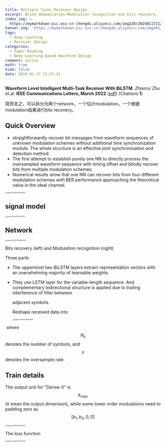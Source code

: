 ```yaml
---
title: Multiple Tasks Receiver Design
excerpt: Blind demodulation-Modulation recognition and bits recovery.
index_img: >-
  https://mymarkdown-pic.oss-cn-chengdu.aliyuncs.com/img220/202401172127825.png
banner_img: 'https://mymarkdown-pic.oss-cn-chengdu.aliyuncs.com/img441/1638523690670.jpg'
tags:
  - Deep Learning
  - Receiver Design
categories:
  - Paper Reading
  - Deep Learning-based Waveform Design
comment: valine
math: true
hide: false
date: 2024-01-17 21:27:31
---
```


**Waveform Level Intelligent Multi-Task Receiver With BiLSTM**.  *Zhaorui Zhu* et.al.  **IEEE Communications Letters, March 2022**  ([pdf](https://ieeexplore.ieee.org/document/9656168))  (Citations **1**)

简而言之，可以拆分为两个network，一个估计modulation，一个根据modulation结果进行bits recovery。



## Quick Overview

- straightforwardly recover bit messages from waveform sequences of unknown modulation schemes without additional time synchronization module. The whole structure is an effective joint synchronization and detection method.
- The first attempt to establish purely one NN to directly process the oversampled waveform sequence with timing offset and blindly recover bits from multiple modulation schemes.
- Numerical results show that one NN can recover bits from four different modulation schemes with BER performance approaching the theoretical value in the ideal channel.

<img src="https://mymarkdown-pic.oss-cn-chengdu.aliyuncs.com/img220/202401172127825.png" alt="image-20240117204216905" style="zoom:33%;" />

## signal model

<img src="https://mymarkdown-pic.oss-cn-chengdu.aliyuncs.com/img220/202401172127880.png" alt="image-20240117204721152" style="zoom:33%;" />

## Network

<img src="https://mymarkdown-pic.oss-cn-chengdu.aliyuncs.com/img220/202401172127834.png" alt="image-20240117204858739" style="zoom:33%;" />

Bits recovery (left) and Modulation recognition (right)

Three parts

- The uppermost two BiLSTM layers extract representation vectors with an overwhelming majority of learnable weights.

- They use LSTM layer for the variable-length sequence. And complementary bidirectional structure is applied due to trailing interference of filter between

  adjacent symbols.

  Reshape received data into 

  <img src="https://mymarkdown-pic.oss-cn-chengdu.aliyuncs.com/img220/202401172127858.png" alt="image-20240117205349066" style="zoom:33%;" />

​	where $$N_s$$ denotes the number of symbols, and $$\gamma$$ denotes the oversample rate. 



## Train details

The output unit for "Dense-0" is $$k_\text{max}$$ (it mean the output dimension), while some lower order modulations need to padding zero as $$[b_1,b_2,0,0]$$

<img src="https://mymarkdown-pic.oss-cn-chengdu.aliyuncs.com/img220/202401172127855.png" alt="image-20240117212402627" style="zoom:33%;" />



The loss function

<img src="https://mymarkdown-pic.oss-cn-chengdu.aliyuncs.com/img220/202401172127849.png" alt="image-20240117212527495" style="zoom:33%;" />
















